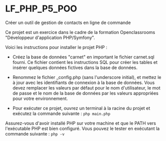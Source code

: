 # LF_PHP_P5_POO

Créer un outil de gestion de contacts en ligne de commande

Ce projet est un exercice dans le cadre de la formation Openclassrooms "Développeur d'application PHP/Symfony".

Voici les instructions pour installer le projet PHP :

- Créez la base de données "carnet" en important le fichier carnet.sql fourni. Ce fichier contient les instructions SQL pour créer les tables et insérer quelques données fictives dans la base de données.

- Renommez le fichier _config.php (sans l'underscore initial), et mettez le à jour avec les identifiants de connexion à la base de données. Vous devez remplacer les valeurs par défaut pour le nom d'utilisateur, le mot de passe et le nom de la base de données par les valeurs appropriées pour votre environnement.

- Pour exécuter ce projet, ouvrez un terminal à la racine du projet et exécutez la commande suivante :
    ```php main.php```

Assurez-vous d'avoir installé PHP sur votre machine et que le PATH vers l'exécutable PHP est bien configuré. Vous pouvez le tester en exécutant la commande suivante : ```php -v```